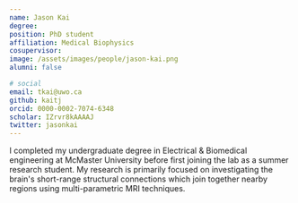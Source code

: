 ```yaml
---
name: Jason Kai
degree: 
position: PhD student
affiliation: Medical Biophysics
cosupervisor:
image: /assets/images/people/jason-kai.png
alumni: false

# social
email: tkai@uwo.ca
github: kaitj
orcid: 0000-0002-7074-6348
scholar: IZrvr8kAAAAJ
twitter: jasonkai
---
```


I completed my undergraduate degree in Electrical & Biomedical engineering at McMaster University before first joining the lab as a summer research student. My research is primarily focused on investigating the brain's short-range structural connections which join together nearby regions using multi-parametric MRI techniques.
